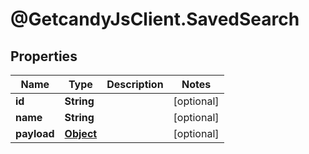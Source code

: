 # @GetcandyJsClient.SavedSearch

## Properties

Name | Type | Description | Notes
------------ | ------------- | ------------- | -------------
**id** | **String** |  | [optional] 
**name** | **String** |  | [optional] 
**payload** | [**Object**](.md) |  | [optional] 


